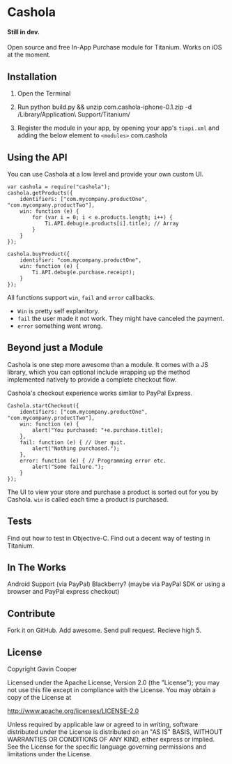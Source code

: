 # Cashola #

#### Still in dev. ####

Open source and free In-App Purchase module for Titanium. Works on iOS at the moment.

## Installation ##

1. Open the Terminal
2. Run
	python build.py && unzip com.cashola-iphone-0.1.zip -d /Library/Application\ Support/Titanium/

3. Register the module in your app, by opening your app's `tiapi.xml` and adding the below element to `<modules>`
	<module version="0.1">com.cashola</module>

## Using the API ##

You can use Cashola at a low level and provide your own custom UI.

	var cashola = require("cashola");
	cashola.getProducts({
		identifiers: ["com.mycompany.productOne", "com.mycompany.productTwo"],
		win: function (e) {
			for (var i = 0; i < e.products.length; i++) {
				Ti.API.debug(e.products[i].title); // Array
			}
		}
	});
	
	cashola.buyProduct({
		identifier: "com.mycompany.productOne",
		win: function (e) {
			Ti.API.debug(e.purchase.receipt);
		}
	});

All functions support `win`, `fail` and `error` callbacks. 

* `Win` is pretty self explanitory.
* `fail` the user made it not work. They might have canceled the payment.
* `error` something went wrong.

## Beyond just a Module ##

Cashola is one step more awesome than a module. It comes with a JS library, which you can optional include wrapping up the method implemented natively to provide a complete checkout flow.

Cashola's checkout experience works simliar to PayPal Express.

	Cashola.startCheckout({
		identifiers: ["com.mycompany.productOne", "com.mycompany.productTwo"],
		win: function (e) {
			alert("You purchased: "+e.purchase.title);
		},
		fail: function (e) { // User quit.
			alert("Nothing purchased.");
		},
		error: function (e) { // Programming error etc.
			alert("Some failure.");
		}
	});
	
The UI to view your store and purchase a product is sorted out for you by Cashola. `win` is called each time a product is purchased.

## Tests ##

Find out how to test in Objective-C.
Find out a decent way of testing in Titanium.

## In The Works ##
Android Support (via PayPal)
Blackberry? (maybe via PayPal SDK or using a browser and PayPal express checkout)

## Contribute ##

Fork it on GitHub. Add awesome. Send pull request. Recieve high 5.

## License ##

Copyright Gavin Cooper

Licensed under the Apache License, Version 2.0 (the "License");
you may not use this file except in compliance with the License.
You may obtain a copy of the License at

http://www.apache.org/licenses/LICENSE-2.0

Unless required by applicable law or agreed to in writing, software
distributed under the License is distributed on an "AS IS" BASIS,
WITHOUT WARRANTIES OR CONDITIONS OF ANY KIND, either express or implied.
See the License for the specific language governing permissions and
limitations under the License.